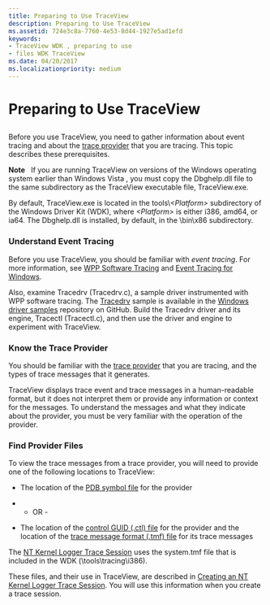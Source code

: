 ```yaml
---
title: Preparing to Use TraceView
description: Preparing to Use TraceView
ms.assetid: 724e3c8a-7760-4e53-8d44-1927e5ad1efd
keywords:
- TraceView WDK , preparing to use
- files WDK TraceView
ms.date: 04/20/2017
ms.localizationpriority: medium
---
```


# Preparing to Use TraceView


## <span id="ddk_preparing_to_use_traceview_tools"></span><span id="DDK_PREPARING_TO_USE_TRACEVIEW_TOOLS"></span>


Before you use TraceView, you need to gather information about event tracing and about the [trace provider](trace-provider.md) that you are tracing. This topic describes these prerequisites.

**Note**   If you are running TraceView on versions of the Windows operating system earlier than Windows Vista , you must copy the Dbghelp.dll file to the same subdirectory as the TraceView executable file, TraceView.exe. 

By default, TraceView.exe is located in the tools\\*&lt;Platform&gt;* subdirectory of the Windows Driver Kit (WDK), where *&lt;Platform&gt;* is either i386, amd64, or ia64. The Dbghelp.dll is installed, by default, in the \\bin\\x86 subdirectory.

 

### <span id="understand_event_tracing"></span><span id="UNDERSTAND_EVENT_TRACING"></span>Understand Event Tracing

Before you use TraceView, you should be familiar with *event tracing*. For more information, see [WPP Software Tracing](wpp-software-tracing.md) and [Event Tracing for Windows](/windows-hardware/test/wpt/event-tracing-for-windows).

Also, examine Tracedrv (Tracedrv.c), a sample driver instrumented with WPP software tracing. The [Tracedrv](https://github.com/Microsoft/Windows-driver-samples/tree/master/general/tracing/tracedriver) sample is available in the [Windows driver samples](https://github.com/Microsoft/Windows-driver-samples) repository on GitHub. Build the Tracedrv driver and its engine, Tracectl (Tracectl.c), and then use the driver and engine to experiment with TraceView.

### <span id="know_the_trace_provider"></span><span id="KNOW_THE_TRACE_PROVIDER"></span>Know the Trace Provider

You should be familiar with the [trace provider](trace-provider.md) that you are tracing, and the types of trace messages that it generates.

TraceView displays trace event and trace messages in a human-readable format, but it does not interpret them or provide any information or context for the messages. To understand the messages and what they indicate about the provider, you must be very familiar with the operation of the provider.

### <span id="find_provider_files"></span><span id="FIND_PROVIDER_FILES"></span>Find Provider Files

To view the trace messages from a trace provider, you will need to provide one of the following locations to TraceView:

-   The location of the [PDB symbol file](pdb-symbol-files.md) for the provider

-   - OR -

-   The location of the [control GUID (.ctl) file](control-guid-file.md) for the provider and the location of the [trace message format (.tmf) file](trace-message-format-file.md) for its trace messages

The [NT Kernel Logger Trace Session](nt-kernel-logger-trace-session.md) uses the system.tmf file that is included in the WDK (\\tools\\tracing\\i386\).

These files, and their use in TraceView, are described in [Creating an NT Kernel Logger Trace Session](creating-an-nt-kernel-logger-trace-session.md). You will use this information when you create a trace session.

 

